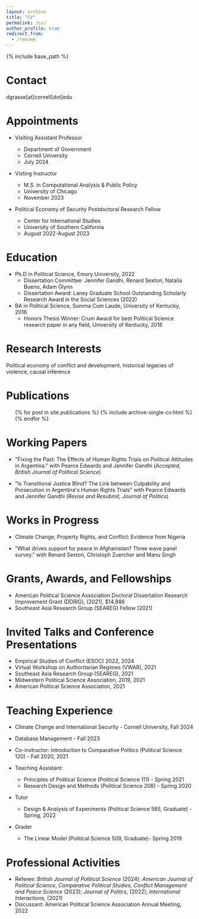 ```yaml
---
layout: archive
title: "CV"
permalink: /cv/
author_profile: true
redirect_from:
  - /resume
---
```


{% include base_path %}

Contact 
========
dgrasse[at]cornell[dot]edu

Appointments
======
* Visiting Assistant Professor
  * Department of Government
  * Cornell University
  * July 2024

* Visting Instructor 
  * M.S. in Computational Analysis & Public Policy
  * University of Chicago 
  * November 2023
  
* Political Economy of Security Postdoctoral Research Fellow
  * Center for International Studies
  * University of Southern California 
  * August 2022-August 2023

Education
======
* Ph.D in Political Science, Emory University, 2022 
  * Dissertation Committee: Jennifer Gandhi, Renard Sexton, Natalia Bueno, Adam Glynn 
  * Dissertation Award: Laney Graduate School Outstanding Scholarly Research Award in the Social Sciences (2022)
* BA in Political Science, Summa Cum Laude, University of Kentucky, 2016
  * Honors Thesis Winner: Crum Award for best Political Science research paper in any field, University of Kentucky, 2016


Research Interests 
======
Political economy of conflict and development, historical legacies of violence, causal inference 


Publications
======
  <ul>{% for post in site.publications %}
    {% include archive-single-cv.html %}
  {% endfor %}</ul>
  
Working Papers
======

* "Fixing the Past: The Effects of Human Rights Trials on Political Attitudes in Argentina." with Pearce Edwards and Jennifer Gandhi (_Accepted, British Journal of Political Science_)

* "Is Transitional Justice Blind? The Link between Culpability and Prosecution in Argentina's Human Rights Trials" with Pearce Edwards and Jennifer Gandhi (_Revise and Resubmit, Journal of Politics_)

Works in Progress 
======

* Climate Change, Property Rights, and Conflict: Evidence from Nigeria

* "What drives support for peace in Afghanistan? Three wave panel survey." with Renard Sexton, Christoph Zuercher and Manu Singh


Grants, Awards, and Fellowships
=====

* American Political Science Association Doctoral Dissertation Research Improvement Grant (DDRIG), (2021), $14,886  
* Southeast Asia Research Group (SEAREG) Fellow (2021)

Invited Talks and Conference Presentations
=====  
* Empirical Studies of Conflict (ESOC) 2022, 2024
* Virtual Workshop on Authoritarian Regimes (VWAR), 2021 
* Southeast Asia Research Group (SEAREG), 2021 
* Midwestern Political Science Association, 2019, 2021 
* American Political Science Association, 2021 

Teaching Experience
=====

* Climate Change and International Security - Cornell University, Fall 2024
* Database Management - Fall 2023

* Co-instructor: Introduction to Comparative Politics (Political Science 120) - Fall 2020, 2021 

* Teaching Assistant: 
  * Principles of Political Science (Political Science 111) -
Spring 2021 
  * Research Design and Methods (Political Science 208) - Spring 2020

* Tutor
  * Design & Analysis of Experiments (Political Science 585, Graduate) - Spring, 2022

* Grader
  * The Linear Model (Political Science 509, Graduate)- Spring 2019 


Professional Activities
====
* Referee: _British Journal of Political Science_ (2024); _American Journal of Political Science_, _Comparative Political Studies_, _Conflict Management and Peace
Science_ (2023);  _Journal of Politcs_, (2022); _International Interactions_, (2021)
* Discussant: American Political Science Association Annual Meeting, 2022 


